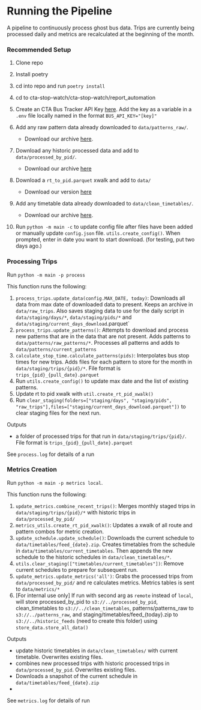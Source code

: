 # Running the Pipeline

A pipeline to continuously process ghost bus data. Trips are currently being processed daily and metrics are recalculated at the beginning of the month.

### Recommended Setup
1. Clone repo
1. Install poetry 
1. cd into repo and run `poetry install`
1. cd to cta-stop-watch/cta-stop-watch/report_automation
1. Create an CTA Bus Tracker API Key [here](https://www.ctabustracker.com/home). Add the key as a variable in a `.env` file locally named in the format `BUS_API_KEY="[key]"`
1. Add any raw pattern data already downloaded to `data/patterns_raw/`. 
    * Download our archive [here](https://cta-stop-watch-bucket-do.nyc3.cdn.digitaloceanspaces.com/cta-stop-watch-files/public/patterns_raw.zip).
1. Download any historic processed data and add to `data/processed_by_pid/`. 
    * Download our archive [here](https://cta-stop-watch-bucket-do.nyc3.cdn.digitaloceanspaces.com/cta-stop-watch-files/public/processed_by_pid.zip)
1. Download a `rt_to_pid.parquet` xwalk and add to `data/`
    * Download our version [here](https://cta-stop-watch-bucket-do.nyc3.cdn.digitaloceanspaces.com/cta-stop-watch-files/public/rt_to_pid.parquet)
1. Add any timetable data already downloaded to `data/clean_timetables/`. 
    * Download our archive [here](https://cta-stop-watch-bucket-do.nyc3.cdn.digitaloceanspaces.com/cta-stop-watch-files/public/clean_timetables.zip).

1. Run `python -m main -c` to update config file after files have been added or manually update `config.json` file. `utils.create_config()`. When prompted, enter in date you want to start download. (for testing, put two days ago.)

### Processing Trips
Run `python -m main -p process`

This function runs the following:

1. `process_trips.update_data(config.MAX_DATE, today)`: Downloads all data from max date of downloaded data to present. Keeps an archive in `data/raw_trips`. Also saves staging data to use for the daily script in `data/staging/days/*`, `data/staging/pids/*` and `data/staging/current_days_download`.parquet`
1. `process_trips.update_patterns()`: Attempts to download and process new patterns that are in the data that are not present. Adds patterns to `data/patterns/raw_patterns/*`. Processes all patterns and adds to `data/patterns/current_patterns`
1. `calculate_stop_time.calculate_patterns(pids)`: Interpolates bus stop times for new trips. Adds files for each pattern to store for the month in `data/staging/trips/{pid}/*`. File format is `trips_{pid}_{pull_date}.parquet`
1. Run `utils.create_config()` to update max date and the list of existing patterns.
1. Update rt to pid xwalk with `util.create_rt_pid_xwalk()`
1. Run `clear_staging(folders=["staging/days", "staging/pids", "raw_trips"],files=["staging/current_days_download.parquet"])` to clear staging files for the next run.

Outputs
* a folder of processed trips for that run in `data/staging/trips/{pid}/`. File format is `trips_{pid}_{pull_date}.parquet`

See `process.log` for details of a run

### Metrics Creation

Run `python -m main -p metrics local`.

This function runs the following:

1. `update_metrics.combine_recent_trips()`: Merges monthly staged trips in `data/staging/trips/{pid}/*` with historic trips in `data/processed_by_pid/`
1. `metrics_utils.create_rt_pid_xwalk()`: Updates a xwalk of all route and pattern combos for metric creation.
1. `update_schedule.update_schedule()`: Downloads the current schedule to `data/timetables/feed_{date}.zip`. Creates timetables from the schedule in `data/timetables/current_timetables`. Then appends the new schedule to the historic schedules in `data/clean_timetables/*`.
1. `utils.clear_staging(["timetables/current_timetables"])`: Remove current schedules to prepare for subsequent run. 
1. `update_metrics.update_metrics('all')`: Grabs the processed trips from `data/processed_by_pid/` and re calculates metrics. Metrics tables is sent to  `data/metrics/*`
1. [For internal use only] If run with second arg as `remote` instead of `local`, will store processed_by_pid to `s3://../processed_by_pid`, clean_timetables to `s3://../clean_timetables`, patterns/patterns_raw to `s3://../patterns_raw`, and staging/timetables/feed_{today}.zip to `s3://../historic_feeds` (need to create this folder) using `store_data.store_all_data()`

Outputs
* update historic timetables in `data/clean_timetables/` with current timetable. Overwrites existing files.
* combines new processed trips with historic processed trips in `data/processed_by_pid`. Overwrites existing files.
* Downloads a snapshot of the current schedule in `data/timetables/feed_{date}.zip`
* 

See `metrics.log` for details of run

